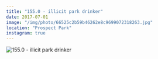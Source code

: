 ```yaml
---
title: "155.0 - illicit park drinker"
date: 2017-07-01
image: "/img/photo/66525c2b59b46262e8c9699072318263.jpg"
location: "Prospect Park"
instagram: true
---
```


![155.0 - illicit park drinker](/img/photo/66525c2b59b46262e8c9699072318263.jpg)
